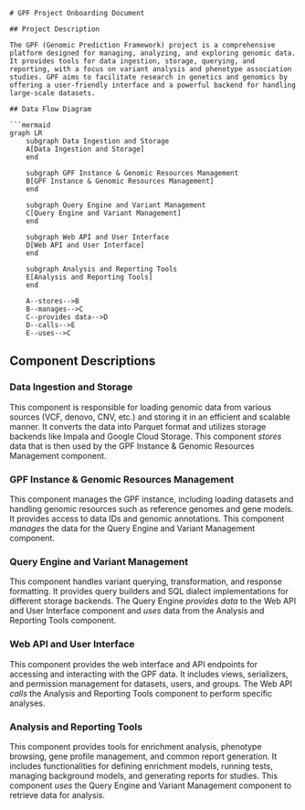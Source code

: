 ```text
# GPF Project Onboarding Document

## Project Description

The GPF (Genomic Prediction Framework) project is a comprehensive platform designed for managing, analyzing, and exploring genomic data. It provides tools for data ingestion, storage, querying, and reporting, with a focus on variant analysis and phenotype association studies. GPF aims to facilitate research in genetics and genomics by offering a user-friendly interface and a powerful backend for handling large-scale datasets.

## Data Flow Diagram

```mermaid
graph LR
    subgraph Data Ingestion and Storage
    A[Data Ingestion and Storage]
    end

    subgraph GPF Instance & Genomic Resources Management
    B[GPF Instance & Genomic Resources Management]
    end

    subgraph Query Engine and Variant Management
    C[Query Engine and Variant Management]
    end

    subgraph Web API and User Interface
    D[Web API and User Interface]
    end

    subgraph Analysis and Reporting Tools
    E[Analysis and Reporting Tools]
    end

    A--stores-->B
    B--manages-->C
    C--provides data-->D
    D--calls-->E
    E--uses-->C
```

## Component Descriptions

### Data Ingestion and Storage

This component is responsible for loading genomic data from various sources (VCF, denovo, CNV, etc.) and storing it in an efficient and scalable manner. It converts the data into Parquet format and utilizes storage backends like Impala and Google Cloud Storage. This component *stores* data that is then used by the GPF Instance & Genomic Resources Management component.

### GPF Instance & Genomic Resources Management

This component manages the GPF instance, including loading datasets and handling genomic resources such as reference genomes and gene models. It provides access to data IDs and genomic annotations. This component *manages* the data for the Query Engine and Variant Management component.

### Query Engine and Variant Management

This component handles variant querying, transformation, and response formatting. It provides query builders and SQL dialect implementations for different storage backends. The Query Engine *provides data* to the Web API and User Interface component and *uses* data from the Analysis and Reporting Tools component.

### Web API and User Interface

This component provides the web interface and API endpoints for accessing and interacting with the GPF data. It includes views, serializers, and permission management for datasets, users, and groups. The Web API *calls* the Analysis and Reporting Tools component to perform specific analyses.

### Analysis and Reporting Tools

This component provides tools for enrichment analysis, phenotype browsing, gene profile management, and common report generation. It includes functionalities for defining enrichment models, running tests, managing background models, and generating reports for studies. This component *uses* the Query Engine and Variant Management component to retrieve data for analysis.
```